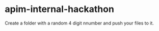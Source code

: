 # apim-internal-hackathon

Create a folder with a random 4 digit nnumber and push your files to it.  
